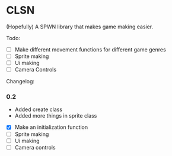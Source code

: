 # CLSN
(Hopefully) A SPWN library that makes game making easier.

Todo: <br>
- [ ] Make different movement functions for different game genres
- [ ] Sprite making
- [ ] Ui making
- [ ] Camera Controls

Changelog: <br>
### 0.2
- Added create class
- Added more things in sprite class
- [X] Make an initialization function
- [ ] Sprite making
- [ ] Ui making
- [ ] Camera controls
